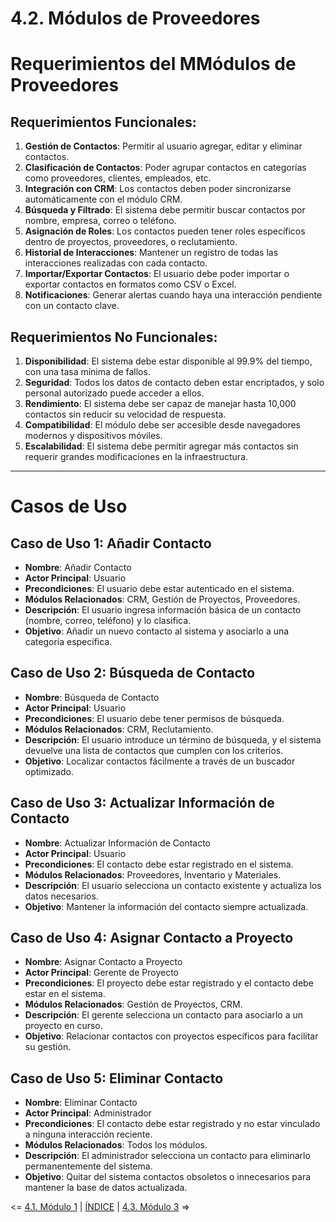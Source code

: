 # 4.2. Módulos de Proveedores
# Requerimientos del MMódulos de Proveedores

## Requerimientos Funcionales:
1. **Gestión de Contactos**: Permitir al usuario agregar, editar y eliminar contactos.
2. **Clasificación de Contactos**: Poder agrupar contactos en categorías como proveedores, clientes, empleados, etc.
3. **Integración con CRM**: Los contactos deben poder sincronizarse automáticamente con el módulo CRM.
4. **Búsqueda y Filtrado**: El sistema debe permitir buscar contactos por nombre, empresa, correo o teléfono.
5. **Asignación de Roles**: Los contactos pueden tener roles específicos dentro de proyectos, proveedores, o reclutamiento.
6. **Historial de Interacciones**: Mantener un registro de todas las interacciones realizadas con cada contacto.
7. **Importar/Exportar Contactos**: El usuario debe poder importar o exportar contactos en formatos como CSV o Excel.
8. **Notificaciones**: Generar alertas cuando haya una interacción pendiente con un contacto clave.

## Requerimientos No Funcionales:
1. **Disponibilidad**: El sistema debe estar disponible al 99.9% del tiempo, con una tasa mínima de fallos.
2. **Seguridad**: Todos los datos de contacto deben estar encriptados, y solo personal autorizado puede acceder a ellos.
3. **Rendimiento**: El sistema debe ser capaz de manejar hasta 10,000 contactos sin reducir su velocidad de respuesta.
4. **Compatibilidad**: El módulo debe ser accesible desde navegadores modernos y dispositivos móviles.
5. **Escalabilidad**: El sistema debe permitir agregar más contactos sin requerir grandes modificaciones en la infraestructura.

---

# Casos de Uso

## Caso de Uso 1: Añadir Contacto
- **Nombre**: Añadir Contacto
- **Actor Principal**: Usuario
- **Precondiciones**: El usuario debe estar autenticado en el sistema.
- **Módulos Relacionados**: CRM, Gestión de Proyectos, Proveedores.
- **Descripción**: El usuario ingresa información básica de un contacto (nombre, correo, teléfono) y lo clasifica.
- **Objetivo**: Añadir un nuevo contacto al sistema y asociarlo a una categoría específica.

## Caso de Uso 2: Búsqueda de Contacto
- **Nombre**: Búsqueda de Contacto
- **Actor Principal**: Usuario
- **Precondiciones**: El usuario debe tener permisos de búsqueda.
- **Módulos Relacionados**: CRM, Reclutamiento.
- **Descripción**: El usuario introduce un término de búsqueda, y el sistema devuelve una lista de contactos que cumplen con los criterios.
- **Objetivo**: Localizar contactos fácilmente a través de un buscador optimizado.

## Caso de Uso 3: Actualizar Información de Contacto
- **Nombre**: Actualizar Información de Contacto
- **Actor Principal**: Usuario
- **Precondiciones**: El contacto debe estar registrado en el sistema.
- **Módulos Relacionados**: Proveedores, Inventario y Materiales.
- **Descripción**: El usuario selecciona un contacto existente y actualiza los datos necesarios.
- **Objetivo**: Mantener la información del contacto siempre actualizada.

## Caso de Uso 4: Asignar Contacto a Proyecto
- **Nombre**: Asignar Contacto a Proyecto
- **Actor Principal**: Gerente de Proyecto
- **Precondiciones**: El proyecto debe estar registrado y el contacto debe estar en el sistema.
- **Módulos Relacionados**: Gestión de Proyectos, CRM.
- **Descripción**: El gerente selecciona un contacto para asociarlo a un proyecto en curso.
- **Objetivo**: Relacionar contactos con proyectos específicos para facilitar su gestión.

## Caso de Uso 5: Eliminar Contacto
- **Nombre**: Eliminar Contacto
- **Actor Principal**: Administrador
- **Precondiciones**: El contacto debe estar registrado y no estar vinculado a ninguna interacción reciente.
- **Módulos Relacionados**: Todos los módulos.
- **Descripción**: El administrador selecciona un contacto para eliminarlo permanentemente del sistema.
- **Objetivo**: Quitar del sistema contactos obsoletos o innecesarios para mantener la base de datos actualizada.

<= [4.1. Módulo 1](../4.1/4.1.md) | [ÍNDICE](../../README.md) | [4.3. Módulo 3](../4.3/4.3.md) =>
